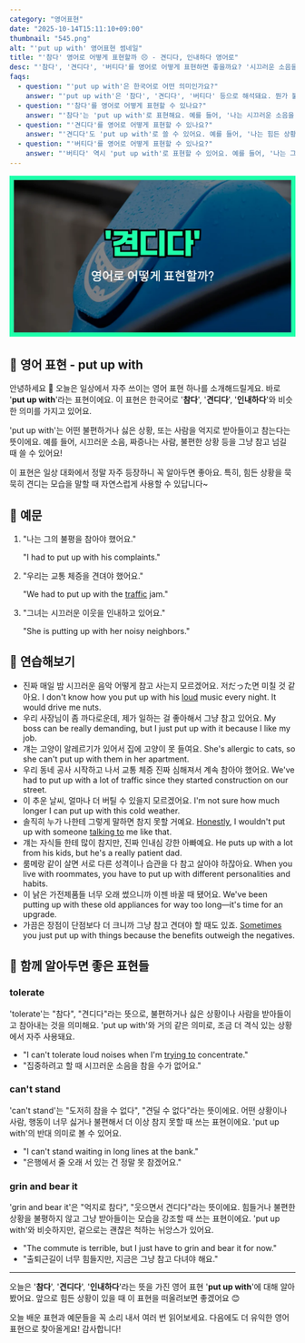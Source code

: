 ```yaml
---
category: "영어표현"
date: "2025-10-14T15:11:10+09:00"
thumbnail: "545.png"
alt: "'put up with' 영어표현 썸네일"
title: "'참다' 영어로 어떻게 표현할까 😣 - 견디다, 인내하다 영어로"
desc: "'참다', '견디다', '버티다'를 영어로 어떻게 표현하면 좋을까요? '시끄러운 소음을 참다.', '힘든 상황을 견디다.' 등을 영어로 표현하는 법을 배워봅시다. 다양한 예문을 통해서 연습하고 본인의 표현으로 만들어 보세요."
faqs: 
  - question: "'put up with'은 한국어로 어떤 의미인가요?"
    answer: "'put up with'은 '참다', '견디다', '버티다' 등으로 해석돼요. 뭔가 불편하거나 힘든 상황을 그냥 받아들이고 계속하는 느낌이에요."
  - question: "'참다'를 영어로 어떻게 표현할 수 있나요?"
    answer: "'참다'는 'put up with'로 표현해요. 예를 들어, '나는 시끄러운 소음을 참아야 했어요.'는 'I had to put up with the loud noise.'라고 해요."
  - question: "'견디다'를 영어로 어떻게 표현할 수 있나요?"
    answer: "'견디다'도 'put up with'로 쓸 수 있어요. 예를 들어, '나는 힘든 상황을 견뎌야 했어요.'는 'I had to put up with a tough situation.'이라고 말해요."
  - question: "'버티다'를 영어로 어떻게 표현할 수 있나요?"
    answer: "'버티다' 역시 'put up with'로 표현할 수 있어요. 예를 들어, '나는 그 불편함을 버텨야 했어요.'는 'I had to put up with the inconvenience.'라고 해요."
---
```


!['put up with' 영어표현](./545.png)

## 🌟 영어 표현 - put up with

안녕하세요 👋 오늘은 일상에서 자주 쓰이는 영어 표현 하나를 소개해드릴게요. 바로 '**put up with**'라는 표현이에요. 이 표현은 한국어로 '**참다**', '**견디다**', '**인내하다**'와 비슷한 의미를 가지고 있어요.

'put up with'는 어떤 불편하거나 싫은 상황, 또는 사람을 억지로 받아들이고 참는다는 뜻이에요. 예를 들어, 시끄러운 소음, 짜증나는 사람, 불편한 상황 등을 그냥 참고 넘길 때 쓸 수 있어요!

이 표현은 일상 대화에서 정말 자주 등장하니 꼭 알아두면 좋아요. 특히, 힘든 상황을 묵묵히 견디는 모습을 말할 때 자연스럽게 사용할 수 있답니다~

## 📖 예문

1. "나는 그의 불평을 참아야 했어요."

   "I had to put up with his complaints."

2. "우리는 교통 체증을 견뎌야 했어요."

   "We had to put up with the [traffic](/blog/in-english/384.traffic/) jam."

3. "그녀는 시끄러운 이웃을 인내하고 있어요."

   "She is putting up with her noisy neighbors."



## 💬 연습해보기

<ul data-interactive-list>

  <li data-interactive-item>
    <span data-toggler>진짜 매일 밤 시끄러운 음악 어떻게 참고 사는지 모르겠어요. 저だった면 미칠 것 같아요.</span>
    <span data-answer>I don't know how you put up with his <a href="/blog/in-english/311.loud/">loud</a> music every night. It would drive me nuts.</span>
  </li>

  <li data-interactive-item>
    <span data-toggler>우리 사장님이 좀 까다로운데, 제가 일하는 걸 좋아해서 그냥 참고 있어요.</span>
    <span data-answer>My boss can be really demanding, but I just put up with it because I like my job.</span>
  </li>

  <li data-interactive-item>
    <span data-toggler>걔는 고양이 알레르기가 있어서 집에 고양이 못 들여요.</span>
    <span data-answer>She's allergic to cats, so she can't put up with them in her apartment.</span>
  </li>

  <li data-interactive-item>
    <span data-toggler>우리 동네 공사 시작하고 나서 교통 체증 진짜 심해져서 계속 참아야 했어요.</span>
    <span data-answer>We've had to put up with a lot of traffic since they started construction on our street.</span>
  </li>

  <li data-interactive-item>
    <span data-toggler>이 추운 날씨, 얼마나 더 버틸 수 있을지 모르겠어요.</span>
    <span data-answer>I'm not sure how much longer I can put up with this cold weather.</span>
  </li>

  <li data-interactive-item>
    <span data-toggler>솔직히 누가 나한테 그렇게 말하면 참지 못할 거예요.</span>
    <span data-answer><a href="/blog/in-english/336.honestly/">Honestly</a>, I wouldn't put up with someone <a href="/blog/in-english/359.talk-to/">talking to</a> me like that.</span>
  </li>

  <li data-interactive-item>
    <span data-toggler>걔는 자식들 한테 많이 참지만, 진짜 인내심 강한 아빠예요.</span>
    <span data-answer>He puts up with a lot from his kids, but he's a really patient dad.</span>
  </li>

  <li data-interactive-item>
    <span data-toggler>룸메랑 같이 살면 서로 다른 성격이나 습관을 다 참고 살아야 하잖아요.</span>
    <span data-answer>When you live with roommates, you have to put up with different personalities and habits.</span>
  </li>

  <li data-interactive-item>
    <span data-toggler>이 낡은 가전제품들 너무 오래 썼으니까 이젠 바꿀 때 됐어요.</span>
    <span data-answer>We've been putting up with these old appliances for way too long—it's time for an upgrade.</span>
  </li>

  <li data-interactive-item>
    <span data-toggler>가끔은 장점이 단점보다 더 크니까 그냥 참고 견뎌야 할 때도 있죠.</span>
    <span data-answer><a href="/blog/in-english/270.sometimes/">Sometimes</a> you just put up with things because the benefits outweigh the negatives.</span>
  </li>

</ul>

## 🤝 함께 알아두면 좋은 표현들

### tolerate

'tolerate'는 "참다", "견디다"라는 뜻으로, 불편하거나 싫은 상황이나 사람을 받아들이고 참아내는 것을 의미해요. 'put up with'와 거의 같은 의미로, 조금 더 격식 있는 상황에서 자주 사용돼요.

- "I can't tolerate loud noises when I'm [trying to](/blog/in-english/117.try-to/) concentrate."
- "집중하려고 할 때 시끄러운 소음을 참을 수가 없어요."

### can't stand

'can't stand'는 "도저히 참을 수 없다", "견딜 수 없다"라는 뜻이에요. 어떤 상황이나 사람, 행동이 너무 싫거나 불편해서 더 이상 참지 못할 때 쓰는 표현이에요. 'put up with'의 반대 의미로 볼 수 있어요.

- "I can't stand waiting in long lines at the bank."
- "은행에서 줄 오래 서 있는 건 정말 못 참겠어요."

### grin and bear it

'grin and bear it'은 "억지로 참다", "웃으면서 견디다"라는 뜻이에요. 힘들거나 불편한 상황을 불평하지 않고 그냥 받아들이는 모습을 강조할 때 쓰는 표현이에요. 'put up with'와 비슷하지만, 겉으로는 괜찮은 척하는 뉘앙스가 있어요.

- "The commute is terrible, but I just have to grin and bear it for now."
- "출퇴근길이 너무 힘들지만, 지금은 그냥 참고 다녀야 해요."

---

오늘은 '**참다**', '**견디다**', '**인내하다**'라는 뜻을 가진 영어 표현 '**put up with**'에 대해 알아봤어요. 앞으로 힘든 상황이 있을 때 이 표현을 떠올려보면 좋겠어요 😊

오늘 배운 표현과 예문들을 꼭 소리 내서 여러 번 읽어보세요. 다음에도 더 유익한 영어 표현으로 찾아올게요! 감사합니다!

